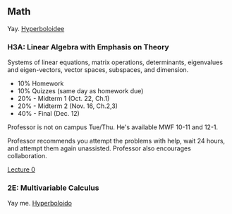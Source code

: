 ## Math

Yay.
[Hyperboloidee](hyperboloid.gif)

### H3A: Linear Algebra with Emphasis on Theory

Systems of linear equations, matrix operations, determinants, eigenvalues and eigen-vectors, vector spaces, subspaces, and dimension.

- 10% Homework
- 10% Quizzes (same day as homework due)
- 20% - Midterm 1 (Oct. 22, Ch.1)
- 20% - Midterm 2 (Nov. 16, Ch.2,3)
- 40% - Final (Dec. 12)

Professor is not on campus Tue/Thu. He's available MWF 10-11 and 12-1.

Professor recommends you attempt the problems with help, wait 24 hours, and attempt them again unassisted. Professor also encourages collaboration.

[Lecture 0](lec0.md)

### 2E: Multivariable Calculus

Yay me.
<a href="hyperboloid.gif" download>Hyperboloido</a>